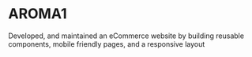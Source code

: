 # AROMA1
Developed, and maintained an eCommerce website by building reusable components, mobile friendly pages, and a responsive layout
